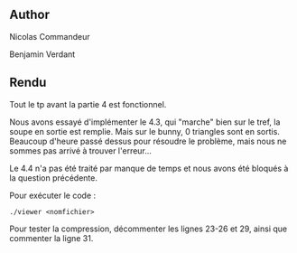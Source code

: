 ## Author

Nicolas Commandeur

Benjamin Verdant

## Rendu

Tout le tp avant la partie 4 est fonctionnel.

Nous avons essayé d'implémenter le 4.3, qui "marche" bien sur le tref, la soupe en sortie est remplie. Mais sur le bunny, 0 triangles sont en sortis. Beaucoup d'heure passé dessus pour résoudre le problème, mais nous ne sommes pas arrivé à trouver l'erreur...

Le 4.4 n'a pas été traité par manque de temps et nous avons été bloqués à la question précédente.

Pour exécuter le code :

`./viewer <nomfichier>`

Pour tester la compression, décommenter les lignes 23-26 et 29, ainsi que commenter la ligne 31.
